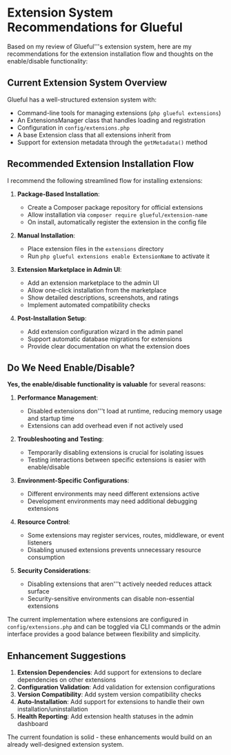 # Extension System Recommendations for Glueful

Based on my review of Glueful'\''s extension system, here are my recommendations for the extension installation flow and thoughts on the enable/disable functionality:

## Current Extension System Overview

Glueful has a well-structured extension system with:
- Command-line tools for managing extensions (`php glueful extensions`)
- An ExtensionsManager class that handles loading and registration
- Configuration in `config/extensions.php` 
- A base Extension class that all extensions inherit from
- Support for extension metadata through the `getMetadata()` method

## Recommended Extension Installation Flow

I recommend the following streamlined flow for installing extensions:

1. **Package-Based Installation**:
   - Create a Composer package repository for official extensions
   - Allow installation via `composer require glueful/extension-name`
   - On install, automatically register the extension in the config file

2. **Manual Installation**:
   - Place extension files in the `extensions` directory
   - Run `php glueful extensions enable ExtensionName` to activate it

3. **Extension Marketplace in Admin UI**:
   - Add an extension marketplace to the admin UI
   - Allow one-click installation from the marketplace
   - Show detailed descriptions, screenshots, and ratings
   - Implement automated compatibility checks

4. **Post-Installation Setup**:
   - Add extension configuration wizard in the admin panel
   - Support automatic database migrations for extensions
   - Provide clear documentation on what the extension does

## Do We Need Enable/Disable?

**Yes, the enable/disable functionality is valuable** for several reasons:

1. **Performance Management**: 
   - Disabled extensions don'\''t load at runtime, reducing memory usage and startup time
   - Extensions can add overhead even if not actively used

2. **Troubleshooting and Testing**: 
   - Temporarily disabling extensions is crucial for isolating issues
   - Testing interactions between specific extensions is easier with enable/disable

3. **Environment-Specific Configurations**: 
   - Different environments may need different extensions active
   - Development environments may need additional debugging extensions

4. **Resource Control**: 
   - Some extensions may register services, routes, middleware, or event listeners
   - Disabling unused extensions prevents unnecessary resource consumption

5. **Security Considerations**:
   - Disabling extensions that aren'\''t actively needed reduces attack surface
   - Security-sensitive environments can disable non-essential extensions

The current implementation where extensions are configured in `config/extensions.php` and can be toggled via CLI commands or the admin interface provides a good balance between flexibility and simplicity.

## Enhancement Suggestions

1. **Extension Dependencies**: Add support for extensions to declare dependencies on other extensions
2. **Configuration Validation**: Add validation for extension configurations
3. **Version Compatibility**: Add system version compatibility checks
4. **Auto-Installation**: Add support for extensions to handle their own installation/uninstallation
5. **Health Reporting**: Add extension health statuses in the admin dashboard

The current foundation is solid - these enhancements would build on an already well-designed extension system.